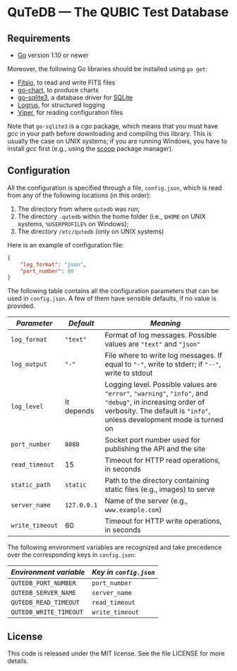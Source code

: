 # QuTeDB — The QUBIC Test Database

## Requirements

- [Go](https://golang.org) version 1.10 or newer

Moreover, the following Go libraries should be installed using `go get`:

- [Fitsio](https://github.com/astrogo/fitsio), to read and write FITS files
- [go-chart](https://github.com/wcharczuk/go-chart), to produce charts
- [go-sqlite3](http://mattn.github.io/go-sqlite3), a database driver for [SQLite](https://www.sqlite.org/index.html)
- [Logrus](https://github.com/sirupsen/logrus), for structured logging
- [Viper](https://github.com/spf13/viper), for reading configuration files

Note that `go-sqlite3` is a *cgo* package, which means that you must have *gcc*
in your path before downloading and compiling this library. This is usually the
case on UNIX systems; if you are running Windows, you have to install *gcc*
first (e.g., using the [scoop](https://scoop.sh/) package manager).

## Configuration

All the configuration is specified through a file, `config.json`, which is read
from any of the following locations (in this order):

1. The directory from where `qutedb` was run;
2. The directory `.qutedb` within the home folder (i.e., `$HOME` on UNIX
   systems, `%USERPROFILE%` on Windows);
3. The directory `/etc/qutedb` (only on UNIX systems)

Here is an example of configuration file:

`````json
{
    "log_format": "json",
    "port_number": 80
}
`````

The following table contains all the configuration parameters that can be used
in `config.json`. A few of them have sensible defaults, if no value is provided.

| *Parameter*  | *Default* | *Meaning* |
|--------------|-----------|-----------|
| `log_format` | `"text"`    | Format of log messages. Possible values are `"text"` and `"json"` |
| `log_output` | `"-"` | File where to write log messages. If equal to `"-"`, write to stderr; if `"--"`, write to stdout |
| `log_level` | It depends    | Logging level. Possible values are `"error"`, `"warning"`, `"info"`, and `"debug"`, in increasing order of verbosity. The default is `"info"`, unless development mode is turned on |
| `port_number` | `8080`    | Socket port number used for publishing the API and the site |
| `read_timeout` | 15 | Timeout for HTTP read operations, in seconds |
| `static_path` | `static` | Path to the directory containing static files (e.g., images) to serve |
| `server_name` | `127.0.0.1` | Name of the server (e.g., `www.example.com`) |
| `write_timeout` | 60 | Timeout for HTTP write operations, in seconds |

The following environment variables are recognized and take precedence over the
corresponding keys in `config.json`:

| *Environment variable* | *Key in `config.json`* |
|------------------------|------------------------|
| `QUTEDB_PORT_NUMBER`   | `port_number`          |
| `QUTEDB_SERVER_NAME`   | `server_name`          |
| `QUTEDB_READ_TIMEOUT`  | `read_timeout`         |
| `QUTEDB_WRITE_TIMEOUT` | `write_timeout`        |

## License

This code is released under the MIT license. See the file LICENSE for more details.
